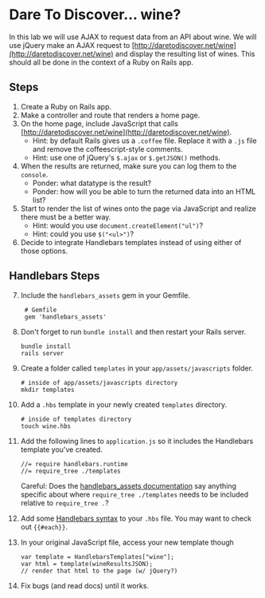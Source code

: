 # Dare To Discover... wine?

In this lab we will use AJAX to request data from an API about wine.
We will use jQuery make an AJAX request to
[http://daretodiscover.net/wine](http://daretodiscover.net/wine) and display
the resulting list of wines.  This should all be done in the context
of a Ruby on Rails app.

## Steps ##

1. Create a Ruby on Rails app.
2. Make a controller and route that renders a home page.
3. On the home page, include JavaScript that calls
   [http://daretodiscover.net/wine](http://daretodiscover.net/wine).
    - Hint: by default Rails gives us a `.coffee` file. Replace it
      with a `.js` file and remove the coffeescript-style comments.
    - Hint: use one of jQuery's `$.ajax` or `$.getJSON()` methods.
4. When the results are returned, make sure you can log them to the
   `console`.
    - Ponder: what datatype is the result?
    - Ponder: how will you be able to turn the returned data into an
    HTML list?
5. Start to render the list of wines onto the page via JavaScript and
   realize there must be a better way.
    - Hint: would you use `document.createElement("ul")`?
    - Hint: could you use `$("<ul>")`?
6. Decide to integrate Handlebars templates instead of using either
   of those options.

## Handlebars Steps ##

7. Include the `handlebars_assets` gem in your Gemfile.

        # Gemfile
        gem 'handlebars_assets'

8.  Don't forget to run `bundle install` and then restart your Rails
    server.

        bundle install
        rails server

9.  Create a folder called `templates` in your
    `app/assets/javascripts` folder.

        # inside of app/assets/javascripts directory
        mkdir templates

10. Add a `.hbs` template in your newly created `templates` directory.

        # inside of templates directory
        touch wine.hbs

11. Add the following lines to  `application.js` so it includes the
    Handlebars template you've created.

        //= require handlebars.runtime
        //= require_tree ./templates

    Careful: Does the
    [handlebars_assets documentation](https://github.com/leshill/handlebars_assets#templates-directory)
    say anything specific about where `require_tree ./templates` needs
    to be included relative to `require_tree .`?

12. Add some [Handlebars syntax](http://handlebarsjs.com/) to your
    `.hbs` file.  You may want to check out `{{#each}}`.

13. In your original JavaScript file, access your new template though

        var template = HandlebarsTemplates["wine"];
        var html = template(wineResultsJSON);
        // render that html to the page (w/ jQuery?)

14. Fix bugs (and read docs) until it works.
